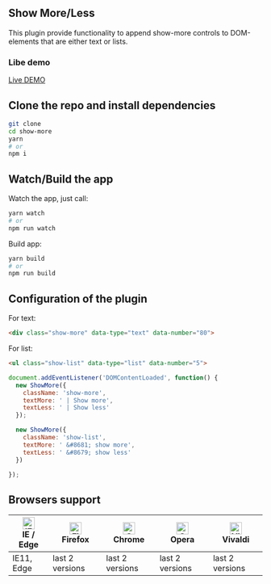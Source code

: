 ## Show More/Less

This plugin provide functionality to append show-more controls to DOM-elements that are either text or lists.

### Libe demo

[Live DEMO](https://tomik23.github.io/show-more/)

## Clone the repo and install dependencies
```bash
git clone
cd show-more
yarn
# or
npm i
```
## Watch/Build the app
Watch the app, just call:

```bash
yarn watch
# or
npm run watch
```

Build app:

```bash
yarn build
# or
npm run build
```

## Configuration of the plugin

For text:
```html
<div class="show-more" data-type="text" data-number="80">
```

For list:
```html
<ul class="show-list" data-type="list" data-number="5">
```

```javascript
document.addEventListener('DOMContentLoaded', function() {
  new ShowMore({
    className: 'show-more',
    textMore: ' | Show more',
    textLess: ' | Show less'
  });

  new ShowMore({
    className: 'show-list',
    textMore: ' &#8681; show more',
    textLess: ' &#8679; show less'
  })

});
```

## Browsers support

| [<img src="https://raw.githubusercontent.com/alrra/browser-logos/master/src/edge/edge_48x48.png" alt="IE / Edge" width="24px" height="24px" />](http://godban.github.io/browsers-support-badges/)<br/>IE / Edge | [<img src="https://raw.githubusercontent.com/alrra/browser-logos/master/src/firefox/firefox_48x48.png" alt="Firefox" width="24px" height="24px" />](http://godban.github.io/browsers-support-badges/)<br/>Firefox | [<img src="https://raw.githubusercontent.com/alrra/browser-logos/master/src/chrome/chrome_48x48.png" alt="Chrome" width="24px" height="24px" />](http://godban.github.io/browsers-support-badges/)<br/>Chrome | [<img src="https://raw.githubusercontent.com/alrra/browser-logos/master/src/opera/opera_48x48.png" alt="Opera" width="24px" height="24px" />](http://godban.github.io/browsers-support-badges/)<br/>Opera | [<img src="https://raw.githubusercontent.com/alrra/browser-logos/master/src/vivaldi/vivaldi_48x48.png" alt="Vivaldi" width="24px" height="24px" />](http://godban.github.io/browsers-support-badges/)<br/>Vivaldi |
| --------- | --------- | --------- | --------- | --------- |
| IE11, Edge| last 2 versions| last 2 versions| last 2 versions| last 2 versions